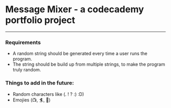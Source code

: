 # Message Mixer - a codecademy portfolio project

---

### Requirements

- A random string should be generated every time a user runs the program.
- The string should be build up from multiple strings, to make the program truly random.

### Things to add in the future:

- Random characters like (. ! ? :) :D)
- Emojies (📺, 🏄, 🔧)